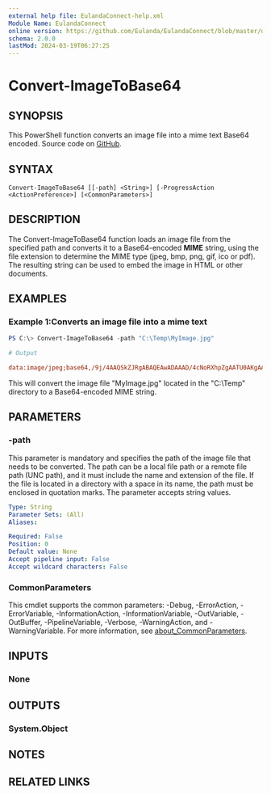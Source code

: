 ```yaml
---
external help file: EulandaConnect-help.xml
Module Name: EulandaConnect
online version: https://github.com/Eulanda/EulandaConnect/blob/master/docs/Convert-ImageToBase64.md
schema: 2.0.0
lastMod: 2024-03-19T06:27:25
---
```


# Convert-ImageToBase64

## SYNOPSIS
This PowerShell function converts an image file into a mime text Base64 encoded. Source code on [GitHub](https://github.com/Eulanda/EulandaConnect/blob/master/source/public/Convert-ImageToBase64.ps1).

## SYNTAX

```
Convert-ImageToBase64 [[-path] <String>] [-ProgressAction <ActionPreference>] [<CommonParameters>]
```

## DESCRIPTION
The Convert-ImageToBase64 function loads an image file from the specified path and converts it to a Base64-encoded **MIME** string, using the file extension to determine the MIME type (jpeg, bmp, png, gif, ico or pdf). The resulting string can be used to embed the image in HTML or other documents.

## EXAMPLES

### Example 1:Converts an image file into a mime text
```powershell
PS C:\> Convert-ImageToBase64 -path "C:\Temp\MyImage.jpg"
```

```ini
# Output

data:image/jpeg;base64,/9j/4AAQSkZJRgABAQEAwADAAAD/4cNoRXhpZgAATU0AKgAAAAgACwEPAAIAAAAKAAAAkgEQAAIAAAAWAAAAnAESAAMAAAABAAEAAAEaAAUAAAABAAAAsgEbAAUAAAABAAAAugEoAAMAAAABAAIAAAExAAIAAAAmAAAAwgEyAAIAAAAUAAAA6AITAAMAAAABAAEAAIdpAAQAAAABAAAA/IglAAQAAAABAADCyAAAAABNaWNyb3NvZnQATHVta...
```

This will convert the image file "MyImage.jpg" located in the "C:\Temp" directory to a Base64-encoded MIME string.

## PARAMETERS

### -path
This parameter is mandatory and specifies the path of the image file that needs to be converted. The path can be a local file path or a remote file path (UNC path), and it must include the name and extension of the file. If the file is located in a directory with a space in its name, the path must be enclosed in quotation marks. The parameter accepts string values.

```yaml
Type: String
Parameter Sets: (All)
Aliases:

Required: False
Position: 0
Default value: None
Accept pipeline input: False
Accept wildcard characters: False
```


### CommonParameters
This cmdlet supports the common parameters: -Debug, -ErrorAction, -ErrorVariable, -InformationAction, -InformationVariable, -OutVariable, -OutBuffer, -PipelineVariable, -Verbose, -WarningAction, and -WarningVariable. For more information, see [about_CommonParameters](http://go.microsoft.com/fwlink/?LinkID=113216).

## INPUTS

### None

## OUTPUTS

### System.Object
## NOTES

## RELATED LINKS



